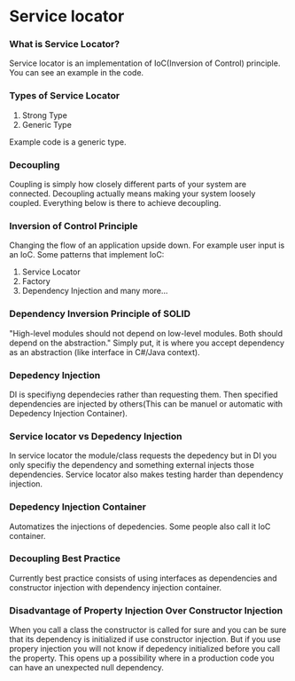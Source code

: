 ﻿# Service locator

### What is Service Locator?

Service locator is an implementation of IoC(Inversion of Control) principle. You can see an example in the code.

### Types of Service Locator

1. Strong Type
2. Generic Type

Example code is a generic type.

### Decoupling

Coupling is simply how closely different parts of your system are connected. Decoupling actually means making your system loosely coupled. Everything below is there to achieve decoupling.

### Inversion of Control Principle

Changing the flow of an application upside down. For example user input is an IoC.
Some patterns that implement IoC:

1. Service Locator
2. Factory
3. Dependency Injection and many more...

### Dependency Inversion Principle of SOLID

"High-level modules should not depend on low-level modules. Both should depend on the abstraction." Simply put, it is where you accept dependency as an abstraction (like interface in C#/Java context).

### Depedency Injection

DI is specifiyng dependecies rather than requesting them. Then specified dependencies are injected by others(This can be manuel or automatic with Depedency Injection Container).

### Service locator vs Depedency Injection

In service locator the module/class requests the depedency but in DI you only specifiy the dependency and something external injects those dependencies. Service locator also makes testing harder than dependency injection.

### Depedency Injection Container

Automatizes the injections of depedencies. Some people also call it IoC container.

### Decoupling Best Practice

Currently best practice consists of using interfaces as dependencies and constructor injection with dependency injection container.

### Disadvantage of Property Injection Over Constructor Injection

When you call a class the constructor is called for sure and you can be sure that its dependency is initialized if use constructor injection. But if you use propery injection you will not know if depedency initialized before you call the property. This opens up a possibility where in a production code you can have an unexpected null dependency.
